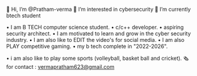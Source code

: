 👋 Hi, I’m @Pratham-verma
👀 I’m interested in cybersecurity
🌱 I’m currently btech student 

• I am B TECH computer science student.
• c/c++ developer.
• aspiring security architect.
• I am motivated to learn and grow in the cyber security industry.
• I am also like to EDIT the video's  for social media.
• I am also PLAY competitive gaming.
• my b tech complete in "2022-2026".

• i am also like to play some sports (volleyball, basket ball and cricket).
🗞️ for contact : vermapratham623@gmail.com
<!---
Pratham-verma/Pratham-verma is a ✨ special ✨ repository because its `README.md` (this file) appears on your GitHub profile.
You can click the Preview link to take a look at your changes.
--->
